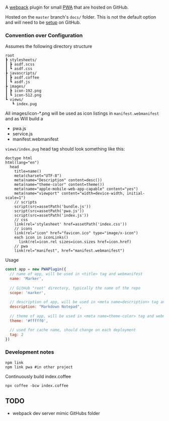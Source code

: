 A [webpack](https://webpack.js.org) plugin for small [PWA](https://developer.mozilla.org/en-US/docs/Web/Apps/Progressive) that are hosted on GitHub.

Hosted on the `master` branch's `docs/` folder. This is not the default option and will need to be [setup](https://help.github.com/articles/configuring-a-publishing-source-for-github-pages/#publishing-your-github-pages-site-from-a-docs-folder-on-your-master-branch) on GitHub.


### Convention over Configuration

Assumes the following directory structure

    root
    ┣ stylesheets/
    ┃ ┣ asdf.scss
    ┃ ┗ asdf.css
    ┣ javascripts/
    ┃ ┣ asdf.coffee
    ┃ ┗ asdf.js
    ┣ images/
    ┃ ┣ icon-192.png
    ┃ ┗ icon-512.png
    ┗ views/
       ┗ index.pug


All images/icon-*.png will be used as icon listings in `manifest.webmanifest` and as <link rel=apple-touch-icon>
Will build a

* pwa.js
* service.js
* manifest.webmanifest

`views/index.pug` head tag should look something like this:

```pug
doctype html
html(lang="en")
  head
    title=name()
    meta(charset="UTF-8")
    meta(name="Description" content=desc())
    meta(name="theme-color" content=theme())
    meta(name="apple-mobile-web-app-capable" content="yes")
    meta(name="viewport" content="width=device-width, initial-scale=1")
    // scripts
    script(src=assetPath('bundle.js'))
    script(src=assetPath('pwa.js'))
    script(src=assetPath('index.js'))
    // css
    link(rel='stylesheet' href=assetPath('index.css'))
    // icons
    link(rel="icon" href="favicon.ico" type="image/x-icon")
    each icon in iconLinks()
      link(rel=icon.rel sizes=icon.sizes href=icon.href)
    // pwa
    link(rel="manifest", href="manifest.webmanifest")
```

Usage

```js
const app = new PWAPlugin({
  // name of app, will be used in <title> tag and webmanifest
  name: 'Marker',
  
  // GitHub "root" directory, typically the name of the repo
  scope: 'marker',
  
  // description of app, will be used in <meta name=description> tag and webmanifest
  description: "Markdown Notepad",
  
  // theme of app, will be used in <meta name=theme-color> tag and webmanifest
  theme: '#fffff0',

  // used for cache name, should change on each deployment
  tag: 2
})
```


### Development notes

    npm link
    npm link pwa #in other project

Continuously build index.coffee

    npx coffee -bcw index.coffee

## TODO

* webpack dev server mimic GitHubs folder
